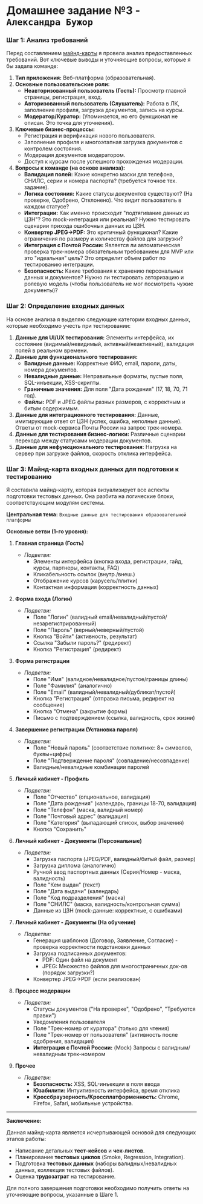 # Домашнее задание №3 - `Александра Бужор`

### Шаг 1: Анализ требований

Перед составлением [майнд-карты](MindMap.png) я провела анализ предоставленных требований. Вот ключевые выводы и уточняющие вопросы, которые я бы задала команде:

1.  **Тип приложения:** Веб-платформа (образовательная).
2.  **Основные пользовательские роли:**
    *   **Неавторизованный пользователь (Гость):** Просмотр главной страницы, регистрация, вход.
    *   **Авторизованный пользователь (Слушатель):** Работа в ЛК, заполнение профиля, загрузка документов, запись на курсы.
    *   **Модератор/Куратор:** (Упоминается, но его функционал не описан. Это точка для уточнения).
3.  **Ключевые бизнес-процессы:**
    *   Регистрация и верификация нового пользователя.
    *   Заполнение профиля и многоэтапная загрузка документов с контролем состояния.
    *   Модерация документов модератором.
    *   Доступ к курсам после успешного прохождения модерации.
4.  **Вопросы к команде (на основе анализа):**
    *   **Валидация полей:** Какие конкретно маски для телефона, СНИЛС, серии и номера паспорта? (требуется точное тех. задание).
    *   **Логика состояния:** Какие статусы документов существуют? (На проверке, Одобрено, Отклонено). Что видит пользователь в каждом статусе?
    *   **Интеграции:** Как именно происходит "подтягивание данных из ЦЗН"? Это mock-интеграция или реальная? Нужно тестировать сценарии прихода ошибочных данных из ЦЗН.
    *   **Конвертер JPEG->PDF:** Это критичный функционал? Какие ограничения по размеру и количеству файлов для загрузки?
    *   **Интеграция с Почтой России:** Является ли автоматическая проверка трек-номера обязательным требованием для MVP или это "идеальная" цель? Это определит объем работ по тестированию интеграции.
    *   **Безопасность:** Какие требования к хранению персональных данных и документов? Нужно ли тестировать авторизацию и ролевую модель (чтобы пользователь не мог посмотреть чужие документы)?

### Шаг 2: Определение входных данных

На основе анализа я выделяю следующие категории входных данных, которые необходимо учесть при тестировании:

1.  **Данные для UI/UX тестирования:** Элементы интерфейса, их состояние (видимый/невидимый, активный/неактивный), валидация полей в реальном времени.
2.  **Данные для функционального тестирования:**
    *   **Валидные данные:** Корректные ФИО, email, пароли, даты, номера документов.
    *   **Невалидные данные:** Неправильные форматы, пустые поля, SQL-инъекции, XSS-скрипты.
    *   **Граничные значения:** Для поля "Дата рождения" (17, 18, 70, 71 год).
    *   **Файлы:** PDF и JPEG файлы разных размеров, с корректным и битым содержимым.
3.  **Данные для интеграционного тестирования:** Данные, имитирующие ответ от ЦЗН (успех, ошибка, неполные данные). Ответы от mock-сервиса Почты России на запрос трек-номера.
4.  **Данные для тестирования бизнес-логики:** Различные сценарии перехода между статусами модерации документов.
5.  **Данные для нефункционального тестирования:** Нагрузка на сервер при загрузке файлов, скорость отклика интерфейса.

### Шаг 3: Майнд-карта входных данных для подготовки к тестированию

Я составила майнд-карту, которая визуализирует все аспекты подготовки тестовых данных. Она разбита на логические блоки, соответствующим модулям системы.

**Центральная тема:** `Входные данные для тестирования образовательной платформы`

**Основные ветви (1-го уровня):**

1.  **Главная страница (Гость)**
    *   *Подветви:*
        *   Элементы интерфейса (кнопка входа, регистрации, гайд, курсы, партнеры, контакты, FAQ)
        *   Кликабельность ссылок (внутр./внеш.)
        *   Отображение курсов (карусель/плитки)
        *   Контактная информация (корректность данных)

2.  **Форма входа (Логин)**
    *   *Подветви:*
        *   Поле "Логин" (валидный email/невалидный/пустой/незарегистрированный)
        *   Поле "Пароль" (верный/неверный/пустой)
        *   Кнопка "Войти" (активность, результат)
        *   Ссылка "Забыли пароль?" (редирект)
        *   Кнопка "Регистрация" (редирект)

3.  **Форма регистрации**
    *   *Подветви:*
        *   Поле "Имя" (валидное/невалидное/пустое/границы длины)
        *   Поле "Фамилия" (аналогично)
        *   Поле "Email" (валидный/невалидный/дубликат/пустой)
        *   Кнопка "Регистрация" (отправка письма, редирект на сообщение)
        *   Кнопка "Отмена" (закрытие формы)
        *   Письмо с подтверждением (ссылка, валидность, срок жизни)

4.  **Завершение регистрации (Установка пароля)**
    *   *Подветви:*
        *   Поле "Новый пароль" (соответствие политике: 8+ символов, буквы+цифры)
        *   Поле "Подтверждение пароля" (совпадение/несовпадение)
        *   Валидные/невалидные комбинации паролей

5.  **Личный кабинет - Профиль**
    *   *Подветви:*
        *   Поле "Отчество" (опциональное, валидация)
        *   Поле "Дата рождения" (календарь, границы 18-70, валидация)
        *   Поле "Телефон" (маска, валидный номер)
        *   Поле "Почтовый адрес" (валидация)
        *   Поле "Категория" (выпадающий список, выбор значения)
        *   Кнопка "Сохранить"

6.  **Личный кабинет - Документы (Персональные)**
    *   *Подветви:*
        *   Загрузка паспорта (JPEG/PDF, валидный/битый файл, размер)
        *   Загрузка диплома (аналогично)
        *   Ручной ввод паспортных данных (Серия/Номер - маска, валидность)
        *   Поле "Кем выдан" (текст)
        *   Поле "Дата выдачи" (календарь)
        *   Поле "Код подразделения" (маска)
        *   Поле "СНИЛС" (маска, валидность/контрольная сумма)
        *   Данные из ЦЗН (mock-данные: корректные, с ошибками)

7.  **Личный кабинет - Документы (На обучение)**
    *   *Подветви:*
        *   Генерация шаблонов (Договор, Заявление, Согласие) - проверка корректности подстановки данных
        *   Загрузка подписанных документов:
            *   PDF: Один файл на документ
            *   JPEG: Множество файлов для многостраничных док-ов (порядок загрузки?)
        *   Конвертер JPEG->PDF (если реализован)

8.  **Процесс модерации**
    *   *Подветви:*
        *   Статусы документов ("На проверке", "Одобрено", "Требуются правки")
        *   Уведомления пользователя
        *   Поле "Трек-номер от куратора" (только для чтения)
        *   Поле "Трек-номер от пользователя" (активность после одобрения, валидация)
        *   **Интеграция с Почтой России:** (Mock) Запросы с валидным/невалидным трек-номером

9.  **Прочее**
    *   *Подветви:*
        *   **Безопасность:** XSS, SQL-инъекции в поля ввода
        *   **Юзабилити:** Интуитивность интерфейса, время отклика
        *   **Кроссбраузерность/Кроссплатформенность:** Chrome, Firefox, Safari, мобильные устройства.

---

**Заключение:**

Данная майнд-карта является исчерпывающей основой для следующих этапов работы:
*   Написание детальных **тест-кейсов** и **чек-листов**.
*   Планирование **тестовых циклов** (Smoke, Regression, Integration).
*   Подготовка **тестовых данных** (наборы валидных/невалидных данных, коллекция тестовых файлов).
*   Оценка **трудозатрат** на тестирование.

Для полного завершения подготовки необходимо получить ответы на уточняющие вопросы, указанные в Шаге 1.
